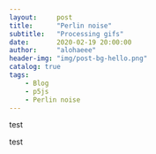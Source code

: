 ```yaml
---
layout:     post
title:      "Perlin noise"
subtitle:   "Processing gifs"
date:       2020-02-19 20:00:00
author:     "alohaeee"
header-img: "img/post-bg-hello.png"
catalog: true
tags:
    - Blog
    - p5js
    - Perlin noise
---
```


test

<script src="noisejump.js">{newline}</script>

test